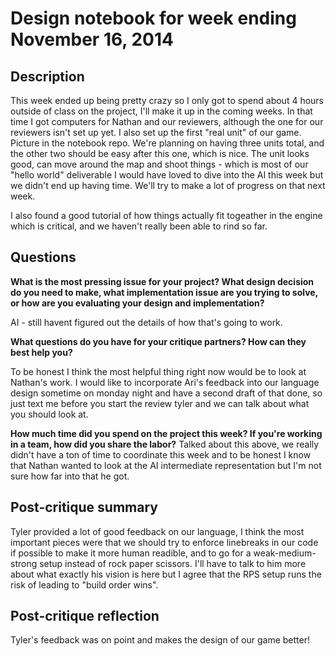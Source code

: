 # Design notebook for week ending November 16, 2014

## Description

This week ended up being pretty crazy so I only got to spend about 4 hours outside of class on the project, I'll make it up in the coming weeks. In that time I got computers for Nathan and our reviewers, although the one for our reviewers isn't set up yet. I also set up the first "real unit" of our game. Picture in the notebook repo. We're planning on having three units total, and the other two should be easy after this one, which is nice. The unit looks good, can move around the map and shoot things - which is most of our "hello world" deliverable I would have loved to dive into the AI this week but we didn't end up having time. We'll try to make a lot of progress on that next week. 

I also found a good tutorial of how things actually fit togeather in the engine which is critical, and we haven't really been able to rind so far. 
## Questions

**What is the most pressing issue for your project? What design decision do
you need to make, what implementation issue are you trying to solve, or how
are you evaluating your design and implementation?**

AI - still havent figured out the details of how that's going to work.

**What questions do you have for your critique partners? How can they best help
you?**

To be honest I think the most helpful thing right now would be to look at Nathan's work. I would like to incorporate Ari's feedback into our language design sometime on monday night and have a second draft of that done, so just text me before you start the review tyler and we can talk about what you should look at. 

**How much time did you spend on the project this week? If you're working in a
team, how did you share the labor?**
Talked about this above, we really didn't have a ton of time to coordinate this week and to be honest I know that Nathan wanted to look at the AI intermediate representation but I'm not sure how far into that he got. 

## Post-critique summary
Tyler provided a lot of good feedback on our language, I think the most important pieces were that we should try to enforce linebreaks in our code if possible to make it more human readible, and to go for a weak-medium-strong setup instead of rock paper scissors. I'll have to talk to him more about what exactly his vision is here but I agree that the RPS setup runs the risk of leading to "build order wins". 

## Post-critique reflection

Tyler's feedback was on point and makes the design of our game better!

